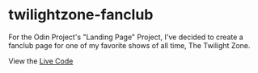 # twilightzone-fanclub
For the Odin Project's "Landing Page" Project, I've decided to create a fanclub page for one of my favorite shows of all time, The Twilight Zone.

View the [Live Code](https://mgearz.github.io/twilightzone-fanclub/)